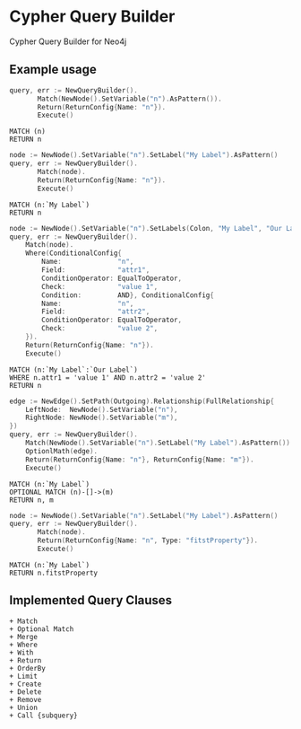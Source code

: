 # Cypher Query Builder

Cypher Query Builder for Neo4j

## Example usage

``` go
query, err := NewQueryBuilder().
       Match(NewNode().SetVariable("n").AsPattern()).
       Return(ReturnConfig{Name: "n"}).
       Execute()
```

```
MATCH (n)
RETURN n
```

``` go
node := NewNode().SetVariable("n").SetLabel("My Label").AsPattern()
query, err := NewQueryBuilder().
       Match(node).
       Return(ReturnConfig{Name: "n"}).
       Execute()
```

```
MATCH (n:`My Label`)
RETURN n
```
``` go
node := NewNode().SetVariable("n").SetLabels(Сolon, "My Label", "Our Label").AsPattern()
query, err := NewQueryBuilder().
    Match(node).
    Where(ConditionalConfig{
    	Name:              "n",
    	Field:             "attr1",
    	ConditionOperator: EqualToOperator,
    	Check:             "value 1",
    	Condition:         AND}, ConditionalConfig{
    	Name:              "n",
    	Field:             "attr2",
    	ConditionOperator: EqualToOperator,
    	Check:             "value 2",
    }).
    Return(ReturnConfig{Name: "n"}).
    Execute()
```

```
MATCH (n:`My Label`:`Our Label`)
WHERE n.attr1 = 'value 1' AND n.attr2 = 'value 2'
RETURN n
```

``` go
edge := NewEdge().SetPath(Outgoing).Relationship(FullRelationship{
    LeftNode:  NewNode().SetVariable("n"),
    RightNode: NewNode().SetVariable("m"),
})
query, err := NewQueryBuilder().
    Match(NewNode().SetVariable("n").SetLabel("My Label").AsPattern()).
    OptionlMath(edge).
    Return(ReturnConfig{Name: "n"}, ReturnConfig{Name: "m"}).
    Execute()
```

```
MATCH (n:`My Label`)
OPTIONAL MATCH (n)-[]->(m)
RETURN n, m
```

```go
node := NewNode().SetVariable("n").SetLabel("My Label").AsPattern()
query, err := NewQueryBuilder().
       Match(node).
       Return(ReturnConfig{Name: "n", Type: "fitstProperty"}).
       Execute()
```

```
MATCH (n:`My Label`)
RETURN n.fitstProperty
```

## Implemented Query Clauses
    + Match
    + Optional Match
    + Merge
    + Where
    + With
    + Return
    + OrderBy
    + Limit
    + Create
    + Delete
    + Remove
    + Union
    + Call {subquery}